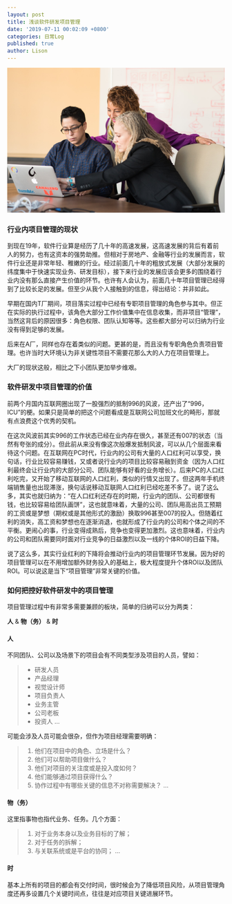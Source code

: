 ```yaml
---
layout: post
title: 浅谈软件研发项目管理
date: '2019-07-11 00:02:09 +0800'
categories: 日常Log
published: true
author: Lison
---
```


![](/assets/chairs-developer-development-1181376.jpg)

### 行业内项目管理的现状

到现在19年，软件行业算是经历了几十年的高速发展，这高速发展的背后有着前人的努力，也有这资本的强势助推。但相对于房地产、金融等行业的发展而言，软件行业还是非常年轻、稚嫩的行业。经过前面几十年的粗放式发展（大部分发展的纬度集中于快速实现业务、研发目标），接下来行业的发展应该会更多的围绕着行业内没有那么直接产生价值的环节。也许有人会认为，前面几十年项目管理已经得到了比较长足的发展。但至少从我个人接触到的信息，得出结论：并非如此。

早期在国内T厂期间，项目落实过程中已经有专职项目管理的角色参与其中。但正在实际的执行过程中，该角色大部分工作价值集中在信息收集，而非项目“管理”，当然这背后的原因很多：角色权限、团队认知等等。这些都大部分可以归纳为行业没有得到足够的发展。

后来在A厂，同样也存在着类似的问题。更甚的是，而且没有专职角色负责项目管理。也许当时大环境认为非关键性项目不需要花那么大的人力在项目管理上。

大厂的现状这般，相比之下小团队更加举步维艰。

### 软件研发中项目管理的价值

前两个月国内互联网圈出现了一股强烈的抵制996的风波，还产出了“996，ICU”的梗。如果只是简单的把这个问题看成是互联网公司加班文化的畸形，那就有点浪费这个优秀的契机。

在这次风波前其实996的工作状态已经在业内存在很久，甚至还有007的状态（当然有夸张的成分）。但此前从来没有像这次般爆发抵制风波，可以从几个层面来看待这个问题。在互联网在PC时代，行业内的公司有大量的人口红利可以享受，换句话，行业比较容易赚钱，又或者说行业内的项目比较容易融到资金（因为人口红利最终会让行业内的大部分公司、团队能够有好看的业务增长）。后来PC的人口红利吃完，又开始了移动互联网的人口红利，类似的行情又出现了。但这两年手机终端销售量也出现滞涨，换句话说移动互联网人口红利已经吃差不多了。说了这么多，其实也就归纳为：“在人口红利还存在的时期，行业内的团队、公司都很有钱，也比较容易给团队画饼”，这也就意味着，大量的公司、团队用高出员工预期的工资或是梦想（期权或是其他形式的激励）换取996甚至007的投入。但随着红利的消失，高工资和梦想也在逐渐消退，也就形成了行业内的公司和个体之间的不平衡。更闹心的事，行业变得成熟后，竞争也变得更加激烈。这也意味着，行业内的公司和团队需要同时面对行业竞争的日益激烈以及一线的个体ROI的日益下降。

说了这么多，其实行业红利的下降将会推动行业内的项目管理环节发展。因为好的项目管理可以在不用增加额外财务投入的基础上，极大程度提升个体ROI以及团队ROI。可以说这是当下“项目管理”非常关键的价值。

### 如何把控好软件研发中的项目管理

 项目管理过程中有非常多需要兼顾的板块，简单的归纳可以分为两类：

**人**  & **物（务）** & **时**

#### 人

不同团队、公司以及场景下的项目会有不同类型涉及项目的人员，譬如：


>* 研发人员
>* 产品经理
>* 视觉设计师
>* 项目负责人
>* 业务主管
>* 公司老板
>* 投资人
>...

可能会涉及人员可能会很杂，但作为项目经理需要明确：

>1. 他们在项目中的角色、立场是什么？
>2. 他们可以帮助项目做什么？
>3. 他们对项目的关注度或是投入度如何？
>4. 他们能够通过项目获得什么？
>5. 协作过程中有哪些关键的信息不对称需要解决？
>...

#### 物（务）

这里指事物也指代业务、任务。几个方面：

>1. 对于业务本身以及业务目标的了解；
>2. 对于任务的拆解；
>3. 与关联系统或是平台的协同；
>...

#### 时

基本上所有的项目的都会有交付时间，很时候会为了降低项目风险，从项目管理角度还再多设置几个关键时间点，往往是对应项目关键进展环节。

